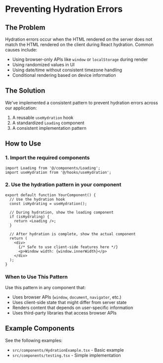# Preventing Hydration Errors

## The Problem

Hydration errors occur when the HTML rendered on the server does not match the HTML rendered on the client during React hydration. Common causes include:

- Using browser-only APIs like `window` or `localStorage` during render
- Using randomized values in UI
- Using date/time without consistent timezone handling
- Conditional rendering based on device information

## The Solution

We've implemented a consistent pattern to prevent hydration errors across our application:

1. A reusable `useHydration` hook
2. A standardized `Loading` component
3. A consistent implementation pattern

## How to Use

### 1. Import the required components

```tsx
import Loading from '@/components/Loading';
import useHydration from '@/hooks/useHydration';
```

### 2. Use the hydration pattern in your component

```tsx
export default function YourComponent() {
  // Use the hydration hook
  const isHydrating = useHydration();
  
  // During hydration, show the loading component
  if (isHydrating) {
    return <Loading />;
  }
  
  // After hydration is complete, show the actual component
  return (
    <div>
      {/* Safe to use client-side features here */}
      <p>Window width: {window.innerWidth}</p>
    </div>
  );
}
```

### When to Use This Pattern

Use this pattern in any component that:

- Uses browser APIs (`window`, `document`, `navigator`, etc.)
- Uses client-side state that might differ from server state
- Renders content that depends on user-specific information
- Uses third-party libraries that access browser APIs

## Example Components

See the following examples:
- `src/components/HydrationExample.tsx` - Basic example
- `src/components/testing.tsx` - Simple implementation 